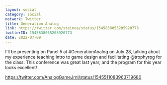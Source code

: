 ```yaml
---
layout: social
category: social
network: Twitter
title: Generation Analog
link: https://twitter.com/steinea/status/1545838055205920773
twitterID: 1545838055205920773
date: 2022-07-09
---
```


I'll be presenting on Panel 5 at #GenerationAnalog on July 28, talking about my experience teaching intro to game design and facilitating @trophyrpg for the class. This conference was great last year, and the program for this year looks excellent!

<https://twitter.com/AnalogGameJrnl/status/1545511083963719680>
